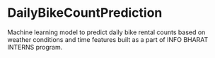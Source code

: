 # DailyBikeCountPrediction
Machine learning model to predict daily bike rental counts based on weather conditions and time features built as a part of INFO BHARAT INTERNS program.
